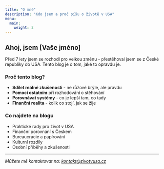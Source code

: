 ```yaml
---
title: "O mně"
description: "Kdo jsem a proč píšu o životě v USA"
menu:
  main:
    weight: 2
---
```


## Ahoj, jsem [Vaše jméno]

Před 7 lety jsem se rozhodl pro velkou změnu - přestěhoval jsem se z České republiky do USA. Tento blog je o tom, jaké to opravdu je.

### Proč tento blog?

- **Sdílet reálné zkušenosti** - ne růžové brýle, ale pravdu
- **Pomoci ostatním** při rozhodování o stěhování
- **Porovnávat systémy** - co je lepší tam, co tady
- **Finanční realita** - kolik co stojí, jak se žije

### Co najdete na blogu

- Praktické rady pro život v USA
- Finanční porovnání s Českem
- Bureaucracie a papírování
- Kulturní rozdíly
- Osobní příběhy a zkušenosti

---

*Můžete mě kontaktovat na: kontakt@zivotvusa.cz*